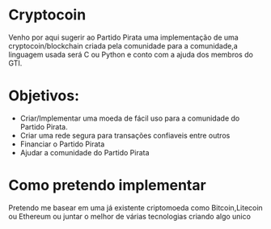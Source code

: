 # Cryptocoin
Venho por aqui sugerir ao Partido Pirata uma implementação de uma cryptocoin/blockchain criada pela comunidade para a comunidade,a linguagem usada será C ou Python e conto com a ajuda dos membros do GTI.

# Objetivos:
* Criar/Implementar uma moeda de fácil  uso para a comunidade do Partido Pirata.
* Criar uma rede segura para transações confiaveis entre outros
* Financiar o Partido Pirata
* Ajudar a comunidade do Partido Pirata


# Como pretendo implementar
Pretendo me basear em uma já existente criptomoeda como Bitcoin,Litecoin ou Ethereum ou juntar o melhor de várias tecnologias criando algo unico

